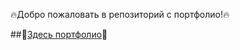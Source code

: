 :fire:Добро пожаловать в репозиторий с портфолио!:fire:


##:briefcase:[Здесь портфолио](https://github.com/glebolhovsky/portfolio/blob/main/portfolio.md):briefcase:
